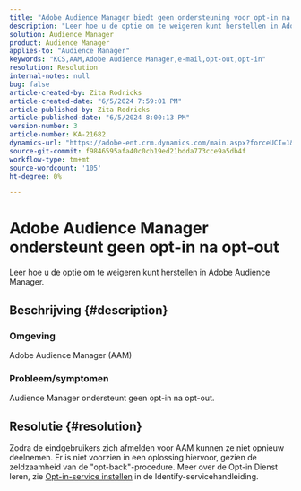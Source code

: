 ```yaml
---
title: "Adobe Audience Manager biedt geen ondersteuning voor opt-in na opt-out"
description: "Leer hoe u de optie om te weigeren kunt herstellen in Adobe Audience Manager."
solution: Audience Manager
product: Audience Manager
applies-to: "Audience Manager"
keywords: "KCS,AAM,Adobe Audience Manager,e-mail,opt-out,opt-in"
resolution: Resolution
internal-notes: null
bug: false
article-created-by: Zita Rodricks
article-created-date: "6/5/2024 7:59:01 PM"
article-published-by: Zita Rodricks
article-published-date: "6/5/2024 8:00:13 PM"
version-number: 3
article-number: KA-21682
dynamics-url: "https://adobe-ent.crm.dynamics.com/main.aspx?forceUCI=1&pagetype=entityrecord&etn=knowledgearticle&id=5e83100d-7623-ef11-840a-000d3a372703"
source-git-commit: f9846595afa40c0cb19ed21bdda773cce9a5db4f
workflow-type: tm+mt
source-wordcount: '105'
ht-degree: 0%

---
```


# Adobe Audience Manager ondersteunt geen opt-in na opt-out


Leer hoe u de optie om te weigeren kunt herstellen in Adobe Audience Manager.

## Beschrijving {#description}


### <b>Omgeving</b>

Adobe Audience Manager (AAM)

### <b>Probleem/symptomen</b>

Audience Manager ondersteunt geen opt-in na opt-out.


## Resolutie {#resolution}


Zodra de eindgebruikers zich afmelden voor AAM kunnen ze niet opnieuw deelnemen. Er is niet voorzien in een oplossing hiervoor, gezien de zeldzaamheid van de &quot;opt-back&quot;-procedure. Meer over de Opt-in Dienst leren, zie [Opt-in-service instellen](https://experienceleague.adobe.com/docs/id-service/using/implementation/opt-in-service/getting-started.html) in de Identify-servicehandleiding.
